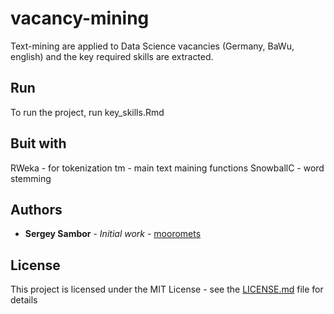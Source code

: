 # vacancy-mining
Text-mining are applied to Data Science vacancies (Germany, BaWu, english) and the key required skills are extracted. 

## Run
To run the project, run key_skills.Rmd

## Buit with
RWeka - for tokenization
tm - main text maining functions
SnowballC - word stemming 

## Authors

* **Sergey Sambor** - *Initial work* - [mooromets](https://github.com/mooromets)

## License

This project is licensed under the MIT License - see the [LICENSE.md](LICENSE.md) file for details
